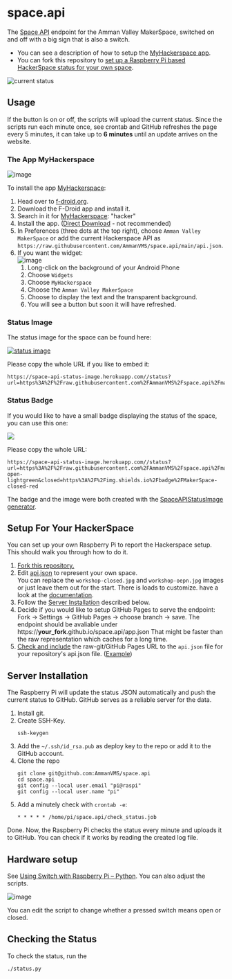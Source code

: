 # space.api
The [Space API](https://spaceapi.io/) endpoint for the Amman Valley MakerSpace, switched on and off with a big sign that is also a switch.

- You can see a description of how to setup the [MyHackerspace app](#the-app-myhackerspace).
- You can fork this repository to [set up a Raspberry Pi based HackerSpace status for your own space](#setup-for-your-hackerspace).

![current status][status]

[status]: https://space-api-status-image.herokuapp.com//status?url=https%3A%2F%2Fraw.githubusercontent.com%2FAmmanVMS%2Fspace.api%2Fmain%2Fapi.json

## Usage

If the button is on or off, the scripts will upload the current status.
Since the scripts run each minute once, see crontab and
GitHub refreshes the page every 5 minutes, it can take up to 
**6 minutes** until an update arrives on the website.

### The App MyHackerspace

![image](https://user-images.githubusercontent.com/564768/180648397-77bd6525-fc57-4aa6-b241-db8f5fe593f9.png)

To install the app [MyHackerspace][mhs]:

1. Head over to [f-droid.org](https://f-droid.org/).
2. Download the F-Droid app and install it.
3. Search in it for [MyHackerspace][mhs]: "hacker"
4. Install the app. ([Direct Download](https://f-droid.org/repo/ch.fixme.status_21.apk) - not recommended)
5. In Preferences (three dots at the top right), choose `Amman Valley MakerSpace` or add the current Hackerspace API as `https://raw.githubusercontent.com/AmmanVMS/space.api/main/api.json`.
6. If you want the widget:  
    ![image](https://user-images.githubusercontent.com/564768/180646507-8ecbb045-6ed7-4cce-a769-90427883f696.png)
    1. Long-click on the background of your Android Phone
    2. Choose `Widgets`
    3. Choose `MyHackerspace`
    4. Choose the `Amman Valley MakerSpace`
    5. Choose to display the text and the transparent background.
    6. You will see a button but soon it will have refreshed.

[mhs]: https://f-droid.org/en/packages/ch.fixme.status/

### Status Image

The status image for the space can be found here:

[![status image][status]][status]

Please copy the whole URL if you like to embed it:

    https://space-api-status-image.herokuapp.com//status?url=https%3A%2F%2Fraw.githubusercontent.com%2FAmmanVMS%2Fspace.api%2Fmain%2Fapi.json

### Status Badge

If you would like to have a small badge displaying the status of the space, you can use this one:

[![][badge]][badge]

Please copy the whole URL:

    https://space-api-status-image.herokuapp.com//status?url=https%3A%2F%2Fraw.githubusercontent.com%2FAmmanVMS%2Fspace.api%2Fmain%2Fapi.json&open=https%3A%2F%2Fimg.shields.io%2Fbadge%2FMakerSpace-open-lightgreen&closed=https%3A%2F%2Fimg.shields.io%2Fbadge%2FMakerSpace-closed-red

[badge]: https://space-api-status-image.herokuapp.com//status?url=https%3A%2F%2Fraw.githubusercontent.com%2FAmmanVMS%2Fspace.api%2Fmain%2Fapi.json&open=https%3A%2F%2Fimg.shields.io%2Fbadge%2FMakerSpace-open-lightgreen&closed=https%3A%2F%2Fimg.shields.io%2Fbadge%2FMakerSpace-closed-red

The badge and the image were both created with the [SpaceAPIStatusImage generator](https://ammanvms.github.io/SpaceAPIStatusImage/).

## Setup For Your HackerSpace

You can set up your own Raspberry Pi to report the Hackerspace setup.
This should walk you through how to do it.

1. [Fork this repository.](https://github.com/AmmanVMS/space.api/fork)
2. Edit [api.json](api.json) to represent your own space.  
    You can replace the `workshop-closed.jpg` and `workshop-oepn.jpg` images or just leave them out for the start.
    There is loads to customize. have a look at the [documentation](https://spaceapi.io/docs/).
3. Follow the [Server Installation](#server-installation) described below.
4. Decide if you would like to setup GitHub Pages to serve the endpoint: Fork → Settings → GitHub Pages → choose branch → save.
    The endpoint should be avaliable under https://**your_fork**.github.io/space.api/app.json
    That might be faster than the raw representation which caches for a long time.
5. [Check and include](https://spaceapi.io/provide-an-endpoint/) the raw-git/GitHub Pages URL to the `api.json` file for your repository's api.json file. ([Example](https://github.com/SpaceApi/directory/pull/205))

## Server Installation

The Raspberry Pi will update the status JSON automatically and push the current status
to GitHub. GitHub serves as a reliable server for the data.

1. Install git.
2. Create SSH-Key. 
    ```
    ssh-keygen
    ```
3. Add the `~/.ssh/id_rsa.pub` as deploy key to the repo or add it to the GitHub account.
4. Clone the repo
    ```
    git clone git@github.com:AmmanVMS/space.api
    cd space.api
    git config --local user.email "pi@raspi"
    git config --local user.name "pi"
    ```
5. Add a minutely check with `crontab -e`:
    ```
    * * * * * /home/pi/space.api/check_status.job
    ```

Done. Now, the Raspberry Pi checks the status every minute and
uploads it to GitHub.
You can check if it works by reading the created log file.

## Hardware setup

See [Using Switch with Raspberry Pi – Python](https://electrosome.com/using-switch-raspberry-pi/).
You can also adjust the scripts.

![image](https://user-images.githubusercontent.com/564768/179254745-3d816c42-57bd-415f-a971-402d4f052f74.png)

You can edit the script to change whether a pressed switch means open or closed.

## Checking the Status

To check the status, run the

```
./status.py
```
